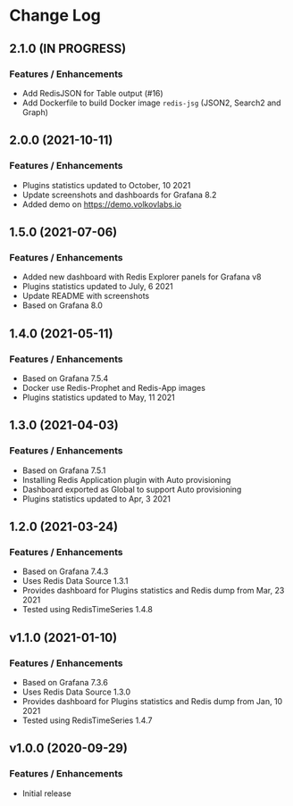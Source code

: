 # Change Log

## 2.1.0 (IN PROGRESS)

### Features / Enhancements

- Add RedisJSON for Table output (#16)
- Add Dockerfile to build Docker image `redis-jsg` (JSON2, Search2 and Graph)

## 2.0.0 (2021-10-11)

### Features / Enhancements

- Plugins statistics updated to October, 10 2021
- Update screenshots and dashboards for Grafana 8.2
- Added demo on https://demo.volkovlabs.io

## 1.5.0 (2021-07-06)

### Features / Enhancements

- Added new dashboard with Redis Explorer panels for Grafana v8
- Plugins statistics updated to July, 6 2021
- Update README with screenshots
- Based on Grafana 8.0

## 1.4.0 (2021-05-11)

### Features / Enhancements

- Based on Grafana 7.5.4
- Docker use Redis-Prophet and Redis-App images
- Plugins statistics updated to May, 11 2021

## 1.3.0 (2021-04-03)

### Features / Enhancements

- Based on Grafana 7.5.1
- Installing Redis Application plugin with Auto provisioning
- Dashboard exported as Global to support Auto provisioning
- Plugins statistics updated to Apr, 3 2021

## 1.2.0 (2021-03-24)

### Features / Enhancements

- Based on Grafana 7.4.3
- Uses Redis Data Source 1.3.1
- Provides dashboard for Plugins statistics and Redis dump from Mar, 23 2021
- Tested using RedisTimeSeries 1.4.8

## v1.1.0 (2021-01-10)

### Features / Enhancements

- Based on Grafana 7.3.6
- Uses Redis Data Source 1.3.0
- Provides dashboard for Plugins statistics and Redis dump from Jan, 10 2021
- Tested using RedisTimeSeries 1.4.7

## v1.0.0 (2020-09-29)

### Features / Enhancements

- Initial release
